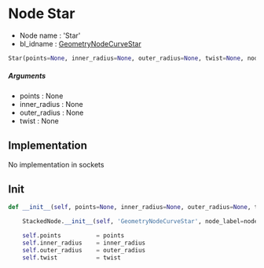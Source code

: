 # Node Star

- Node name : 'Star'
- bl_idname : [GeometryNodeCurveStar](https://docs.blender.org/api/current/bpy.types.GeometryNodeCurveStar.html)


``` python
Star(points=None, inner_radius=None, outer_radius=None, twist=None, node_label=None, node_color=None)
```
##### Arguments

- points : None
- inner_radius : None
- outer_radius : None
- twist : None

## Implementation

No implementation in sockets

## Init

``` python
def __init__(self, points=None, inner_radius=None, outer_radius=None, twist=None, node_label=None, node_color=None):

    StackedNode.__init__(self, 'GeometryNodeCurveStar', node_label=node_label, node_color=node_color)

    self.points          = points
    self.inner_radius    = inner_radius
    self.outer_radius    = outer_radius
    self.twist           = twist
```
